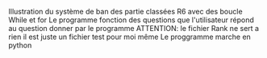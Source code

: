 Illustration du système de ban des partie classées R6 avec des boucle While et for
Le programme fonction des questions que l'utilisateur répond au question donner par le programme
ATTENTION: le fichier Rank ne sert a rien il est juste un fichier test pour moi même 
Le proggramme marche en python 
